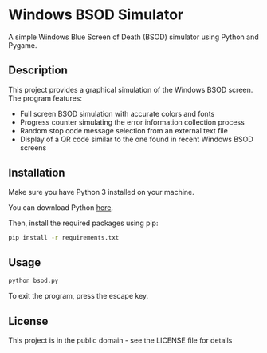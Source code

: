 # Windows BSOD Simulator

A simple Windows Blue Screen of Death (BSOD) simulator using Python and Pygame.

## Description

This project provides a graphical simulation of the Windows BSOD screen. The program features:

- Full screen BSOD simulation with accurate colors and fonts
- Progress counter simulating the error information collection process
- Random stop code message selection from an external text file
- Display of a QR code similar to the one found in recent Windows BSOD screens

## Installation

Make sure you have Python 3 installed on your machine. 

You can download Python [here](https://www.python.org/downloads/).

Then, install the required packages using pip:

```bash
pip install -r requirements.txt
```
## Usage
```bash
python bsod.py
```

To exit the program, press the escape key.

## License
This project is in the public domain - see the LICENSE file for details
